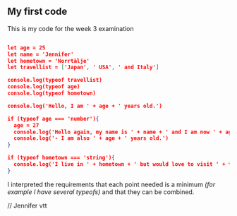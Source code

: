 ## My first code
This is my code for the week 3 examination

```json

let age = 25
let name = 'Jennifer'
let hometown = 'Norrtälje'
let travellist = ['Japan', ' USA', ' and Italy']

console.log(typeof travellist)
console.log(typeof age)
console.log(typeof hometown)

console.log('Hello, I am ' + age + ' years old.')

if (typeof age === 'number'){
  age = 27
  console.log('Hello again, my name is ' + name + ' and I am now ' + age + ' years old, how old are you?')
  console.log('- I am also ' + age + ' years old.')
}

if (typeof hometown === 'string'){
  console.log('I live in ' + hometown + ' but would love to visit ' + travellist + ' someday!')
}

```
I interpreted the requirements that each point needed is a minimum *(for example I have several typeofs)* and that they can be combined.

// Jennifer vtt